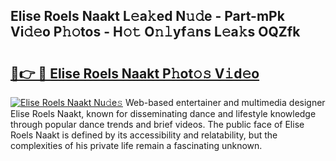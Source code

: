 ## Elise Roels Naakt L𝚎a𝚔ed N𝚞𝚍e - Part-mPk Vi𝚍𝚎o P𝚑𝚘tos - H𝚘𝚝 O𝚗𝚕yf𝚊ns L𝚎a𝚔s OQZfk

# <h2><a href="http://kf2oi0y.oniu.top/?m=Elise+Roels+Naakt">🔗👉 🔴 Elise Roels Naakt P𝚑ot𝚘𝚜 V𝚒d𝚎o</a></h2>

[![Elise Roels Naakt Nu𝚍e𝚜](https://i.imgur.com/0qMVB7G.gif)](http://kf2oi0y.oniu.top/?m=Elise+Roels+Naakt)
Web-based entertainer and multimedia designer Elise Roels Naakt, known for disseminating dance and lifestyle knowledge through popular dance trends and brief videos. The public face of Elise Roels Naakt is defined by its accessibility and relatability, but the complexities of his private life remain a fascinating unknown.  
